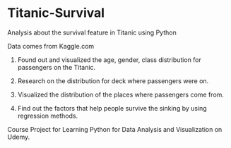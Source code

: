 # Titanic-Survival
Analysis about the survival feature in Titanic using Python

Data comes from Kaggle.com

1. Found out and visualized the age, gender, class distribution for passengers on the Titanic.

2. Research on the distribution for deck where passengers were on.

3. Visualized the distribution of the places where passengers come from.

4. Find out the factors that help people survive the sinking by using regression methods.

Course Project for Learning Python for Data Analysis and Visualization on Udemy.

